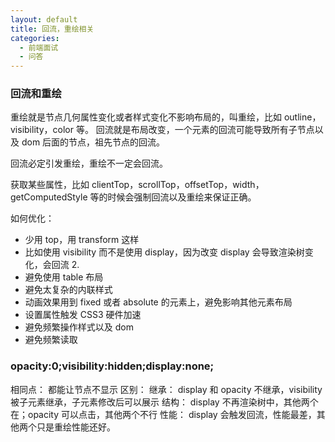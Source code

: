 ```yaml
---
layout: default
title: 回流，重绘相关
categories:
  - 前端面试
  - 问答
---
```


### 回流和重绘

重绘就是节点几何属性变化或者样式变化不影响布局的，叫重绘，比如 outline，visibility，color 等。
回流就是布局改变，一个元素的回流可能导致所有子节点以及 dom 后面的节点，祖先节点的回流。

回流必定引发重绘，重绘不一定会回流。

获取某些属性，比如 clientTop，scrollTop，offsetTop，width，getComputedStyle 等的时候会强制回流以及重绘来保证正确。

如何优化：

- 少用 top，用 transform 这样
- 比如使用 visibility 而不是使用 display，因为改变 display 会导致渲染树变化，会回流 2.
- 避免使用 table 布局
- 避免太复杂的内联样式
- 动画效果用到 fixed 或者 absolute 的元素上，避免影响其他元素布局
- 设置属性触发 CSS3 硬件加速
- 避免频繁操作样式以及 dom
- 避免频繁读取

### opacity:0;visibility:hidden;display:none;

相同点：
都能让节点不显示
区别：
继承：
display 和 opacity 不继承，visibility 被子元素继承，子元素修改后可以展示
结构：
display 不再渲染树中，其他两个在；opacity 可以点击，其他两个不行
性能：
display 会触发回流，性能最差，其他两个只是重绘性能还好。
